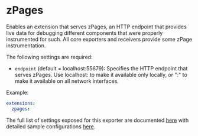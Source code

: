 # zPages

Enables an extension that serves zPages, an HTTP endpoint that provides live
data for debugging different components that were properly instrumented for such.
All core exporters and receivers provide some zPage instrumentation.

The following settings are required:

- `endpoint` (default = localhost:55679): Specifies the HTTP endpoint that serves
zPages. Use localhost:<port> to make it available only locally, or ":<port>" to
make it available on all network interfaces.

Example:
```yaml
extensions:
  zpages:
```

The full list of settings exposed for this exporter are documented [here](./config.go)
with detailed sample configurations [here](./testdata/config.yaml).
